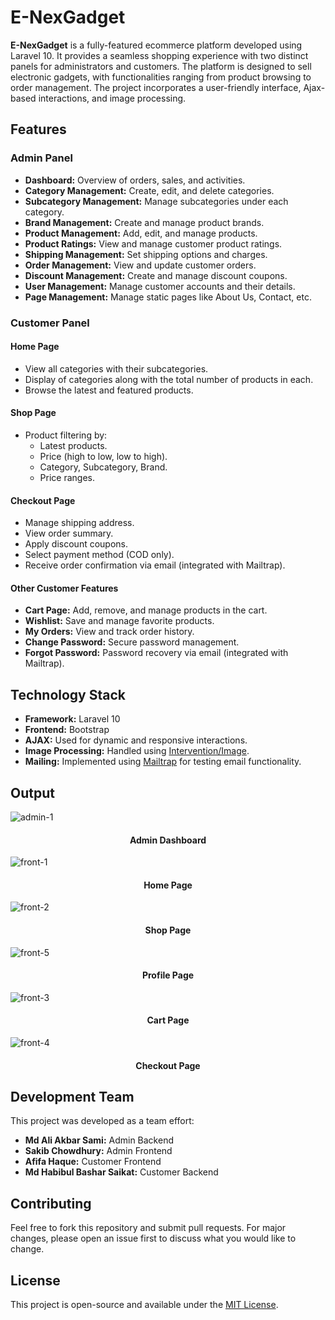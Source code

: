 <body>

<h1>E-NexGadget</h1>
<p><strong>E-NexGadget</strong> is a fully-featured ecommerce platform developed using Laravel 10. It provides a seamless shopping experience with two distinct panels for administrators and customers. The platform is designed to sell electronic gadgets, with functionalities ranging from product browsing to order management. The project incorporates a user-friendly interface, Ajax-based interactions, and image processing.</p>


<h2>Features</h2>

<h3>Admin Panel</h3>
<ul>
    <li><strong>Dashboard:</strong> Overview of orders, sales, and activities.</li>
    <li><strong>Category Management:</strong> Create, edit, and delete categories.</li>
    <li><strong>Subcategory Management:</strong> Manage subcategories under each category.</li>
    <li><strong>Brand Management:</strong> Create and manage product brands.</li>
    <li><strong>Product Management:</strong> Add, edit, and manage products.</li>
    <li><strong>Product Ratings:</strong> View and manage customer product ratings.</li>
    <li><strong>Shipping Management:</strong> Set shipping options and charges.</li>
    <li><strong>Order Management:</strong> View and update customer orders.</li>
    <li><strong>Discount Management:</strong> Create and manage discount coupons.</li>
    <li><strong>User Management:</strong> Manage customer accounts and their details.</li>
    <li><strong>Page Management:</strong> Manage static pages like About Us, Contact, etc.</li>
</ul>

<h3>Customer Panel</h3>

<h4>Home Page</h4>
<ul>
    <li>View all categories with their subcategories.</li>
    <li>Display of categories along with the total number of products in each.</li>
    <li>Browse the latest and featured products.</li>
</ul>

<h4>Shop Page</h4>
<ul>
    <li>Product filtering by:
        <ul>
            <li>Latest products.</li>
            <li>Price (high to low, low to high).</li>
            <li>Category, Subcategory, Brand.</li>
            <li>Price ranges.</li>
        </ul>
    </li>
</ul>

<h4>Checkout Page</h4>
<ul>
    <li>Manage shipping address.</li>
    <li>View order summary.</li>
    <li>Apply discount coupons.</li>
    <li>Select payment method (COD only).</li>
    <li>Receive order confirmation via email (integrated with Mailtrap).</li>
</ul>

<h4>Other Customer Features</h4>
<ul>
    <li><strong>Cart Page:</strong> Add, remove, and manage products in the cart.</li>
    <li><strong>Wishlist:</strong> Save and manage favorite products.</li>
    <li><strong>My Orders:</strong> View and track order history.</li>
    <li><strong>Change Password:</strong> Secure password management.</li>
    <li><strong>Forgot Password:</strong> Password recovery via email (integrated with Mailtrap).</li>
</ul>

<h2>Technology Stack</h2>
<ul>
    <li><strong>Framework:</strong> Laravel 10</li>
    <li><strong>Frontend:</strong> Bootstrap</li>
    <li><strong>AJAX:</strong> Used for dynamic and responsive interactions.</li>
    <li><strong>Image Processing:</strong> Handled using <a href="https://image.intervention.io/">Intervention/Image</a>.</li>
    <li><strong>Mailing:</strong> Implemented using <a href="https://mailtrap.io/">Mailtrap</a> for testing email functionality.</li>
</ul>

## Output
![admin-1](https://github.com/user-attachments/assets/6ade97db-ecf2-4b3e-aa72-e7cd826729b4)

<h4 align="center">Admin Dashboard </h4>

![front-1](https://github.com/user-attachments/assets/9ba93de8-9045-4f6b-8b9d-0c8a46e607a9)

<h4 align="center">Home Page </h4>

![front-2](https://github.com/user-attachments/assets/cdbc7b31-7681-4645-b770-f42a50bd6b04)

<h4 align="center">Shop Page </h4>

![front-5](https://github.com/user-attachments/assets/aef62e6a-fefd-4d36-b255-8483043f3930)

<h4 align="center">Profile Page </h4>

![front-3](https://github.com/user-attachments/assets/d9ef7113-b9f2-4390-90db-807a0776f0e5)

<h4 align="center">Cart Page </h4>

![front-4](https://github.com/user-attachments/assets/ca3f35f8-76af-4438-ae5b-7afa3b85eeec)

<h4 align="center">Checkout Page </h4>

<h2>Development Team</h2>
<p>This project was developed as a team effort:</p>
<ul>
    <li><strong>Md Ali Akbar Sami:</strong> Admin Backend</li>
    <li><strong>Sakib Chowdhury:</strong> Admin Frontend</li>
    <li><strong>Afifa Haque:</strong> Customer Frontend</li>
    <li><strong>Md Habibul Bashar Saikat:</strong> Customer Backend</li>
</ul>

<h2>Contributing</h2>
<p>Feel free to fork this repository and submit pull requests. For major changes, please open an issue first to discuss what you would like to change.</p>

<h2>License</h2>
<p>This project is open-source and available under the <a href="LICENSE">MIT License</a>.</p>

</body>

